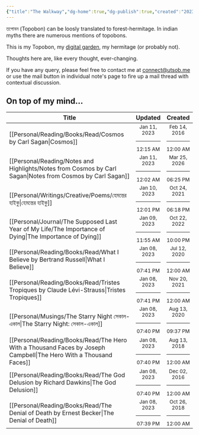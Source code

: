 ```yaml
---
{"title":"The Walkway","dg-home":true,"dg-publish":true,"created":"2023-01-02T21:30:15+06:00","updated":"2023-01-10T14:44:38+06:00","dg-metatags":{"description":"Utsob's Digital Garden","og:description":"Utsob's Digital Garden"},"permalink":"/the-walkway/","metatags":{"description":"Utsob's Digital Garden","og:description":"Utsob's Digital Garden"},"tags":"gardenEntry","dgPassFrontmatter":true}
---
```


তপোবন (Topobon) can be loosly translated to forest-hermitage. In indian myths there are numerous mentions of topobons.

This is my Topobon, my [digital garden](https://cagrimmett.com/notes/2020/11/08/what-are-digital-gardens/), my hermitage (or probably not).

Thoughts here are, like every thought, ever-changing.

If you have any query, please feel free to contact me at [connect@utsob.me](mailto:connect@utsob.me) or use the mail button in individual note's page to fire up a mail thread with contextual discussion.

## On top of my mind…
| Title                                                                                                                | Updated                                                   | Created                                                   |
| -------------------------------------------------------------------------------------------------------------------- | --------------------------------------------------------- | --------------------------------------------------------- |
| [[Personal/Reading/Books/Read/Cosmos by Carl Sagan\|Cosmos]]                                                      | <center><small>Jan 11, 2023<hr/>12:15 AM</small></center> | <center><small>Feb 14, 2016<hr/>12:00 AM</small></center> |
| [[Personal/Reading/Notes and Highlights/Notes from Cosmos by Carl Sagan\|Notes from Cosmos by Carl Sagan]]        | <center><small>Jan 11, 2023<hr/>12:02 AM</small></center> | <center><small>Mar 25, 2026<hr/>06:25 PM</small></center> |
| [[Personal/Writings/Creative/Poems/হেমন্তের হাইকু\|হেমন্তের হাইকু]]                                               | <center><small>Jan 10, 2023<hr/>12:01 PM</small></center> | <center><small>Oct 24, 2021<hr/>06:18 PM</small></center> |
| [[Personal/Journal/The Supposed Last Year of My Life/The Importance of Dying\|The Importance of Dying]]           | <center><small>Jan 09, 2023<hr/>11:55 AM</small></center> | <center><small>Oct 22, 2022<hr/>10:00 PM</small></center> |
| [[Personal/Reading/Books/Read/What I Believe by Bertrand Russell\|What I Believe]]                                | <center><small>Jan 08, 2023<hr/>07:41 PM</small></center> | <center><small>Jul 12, 2020<hr/>12:00 AM</small></center> |
| [[Personal/Reading/Books/Read/Tristes Tropiques by Claude Lévi-Strauss\|Tristes Tropiques]]                       | <center><small>Jan 08, 2023<hr/>07:41 PM</small></center> | <center><small>Nov 20, 2021<hr/>12:00 AM</small></center> |
| [[Personal/Musings/The Starry Night সেকাল-একাল\|The Starry Night: সেকাল-একাল]]                                    | <center><small>Jan 08, 2023<hr/>07:40 PM</small></center> | <center><small>Aug 13, 2020<hr/>09:37 PM</small></center> |
| [[Personal/Reading/Books/Read/The Hero With a Thousand Faces by Joseph Campbell\|The Hero With a Thousand Faces]] | <center><small>Jan 08, 2023<hr/>07:40 PM</small></center> | <center><small>Aug 13, 2018<hr/>12:00 AM</small></center> |
| [[Personal/Reading/Books/Read/The God Delusion by Richard Dawkins\|The God Delusion]]                             | <center><small>Jan 08, 2023<hr/>07:40 PM</small></center> | <center><small>Dec 02, 2016<hr/>12:00 AM</small></center> |
| [[Personal/Reading/Books/Read/The Denial of Death by Ernest Becker\|The Denial of Death]]                         | <center><small>Jan 08, 2023<hr/>07:39 PM</small></center> | <center><small>Oct 26, 2018<hr/>12:00 AM</small></center> |

